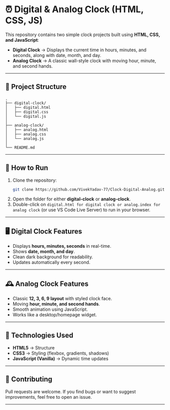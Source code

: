 # ⏰ Digital & Analog Clock (HTML, CSS, JS)

This repository contains two simple clock projects built using **HTML, CSS, and JavaScript**:

- **Digital Clock** → Displays the current time in hours, minutes, and seconds, along with date, month, and day.  
- **Analog Clock** → A classic wall-style clock with moving hour, minute, and second hands.

---

## 📂 Project Structure
```
.
├── digital-clock/
│   ├── digital.html
│   ├── digital.css
│   └── digital.js
│
├── analog-clock/
│   ├── analog.html
│   ├── analog.css
│   └── analog.js
│
└── README.md
```

---

## 🚀 How to Run
1. Clone the repository:
   ```bash
   git clone https://github.com/VivekYadav-77/Clock-Digital-Analog.git
   ```
2. Open the folder for either **digital-clock** or **analog-clock**.
3. Double-click on `digital.html for digital clock or analog.index for analog clock` (or use VS Code Live Server) to run in your browser.

---

## 🖥️ Digital Clock Features
- Displays **hours, minutes, seconds** in real-time.
- Shows **date, month, and day**.
- Clean dark background for readability.
- Updates automatically every second.

---

## 🕰️ Analog Clock Features
- Classic **12, 3, 6, 9 layout** with styled clock face.
- Moving **hour, minute, and second hands**.
- Smooth animation using JavaScript.
- Works like a desktop/homepage widget.

---

## 🔧 Technologies Used
- **HTML5** → Structure  
- **CSS3** → Styling (flexbox, gradients, shadows)  
- **JavaScript (Vanilla)** → Dynamic time updates  

---

## 🤝 Contributing
Pull requests are welcome. If you find bugs or want to suggest improvements, feel free to open an issue.

---
